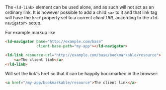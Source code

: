 The `<ld-link>` element can be used alone, and as such will not act as an ordinary link.
It is however possible to add a child `<a>` to it and that link tag will have the `href`
property set to a correct *client URL* according to the `<ld-navigator>` setup.

For example markup like

``` html
<ld-navigator base="http://example.com/base"
              client-base-path="my-app"></ld-navigator>

<ld-link resource-url="http://example.com/base/bookmarkable/resource">
    <a>The client link</a>
</ld-link>
```

Will set the link's href so that it can be happily bookmarked in the browser:

``` html
<a href="/my-app/bookmarkable/resource">The client link</a>
```